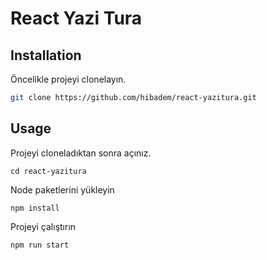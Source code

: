 # React Yazi Tura
## Installation

Öncelikle projeyi clonelayın.
```bash
git clone https://github.com/hibadem/react-yazitura.git
```

## Usage

Projeyi cloneladıktan sonra açınız.

```linux
cd react-yazitura
```

Node paketlerini yükleyin

```linux
npm install
```

Projeyi çalıştırın

```linux
npm run start
```
